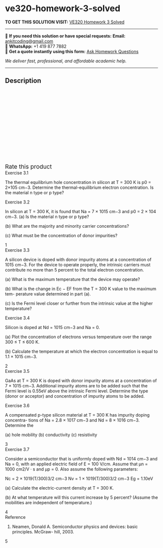 # ve320-homework-3-solved
**TO GET THIS SOLUTION VISIT:** [VE320 Homework 3 Solved](https://www.ankitcodinghub.com/product/ve320-homework-3-solved-2/)


---

📩 **If you need this solution or have special requests:** **Email:** ankitcoding@gmail.com  
📱 **WhatsApp:** +1 419 877 7882  
📄 **Get a quote instantly using this form:** [Ask Homework Questions](https://www.ankitcodinghub.com/services/ask-homework-questions/)

*We deliver fast, professional, and affordable academic help.*

---

<h2>Description</h2>



<div class="kk-star-ratings kksr-auto kksr-align-center kksr-valign-top" data-payload="{&quot;align&quot;:&quot;center&quot;,&quot;id&quot;:&quot;99183&quot;,&quot;slug&quot;:&quot;default&quot;,&quot;valign&quot;:&quot;top&quot;,&quot;ignore&quot;:&quot;&quot;,&quot;reference&quot;:&quot;auto&quot;,&quot;class&quot;:&quot;&quot;,&quot;count&quot;:&quot;0&quot;,&quot;legendonly&quot;:&quot;&quot;,&quot;readonly&quot;:&quot;&quot;,&quot;score&quot;:&quot;0&quot;,&quot;starsonly&quot;:&quot;&quot;,&quot;best&quot;:&quot;5&quot;,&quot;gap&quot;:&quot;4&quot;,&quot;greet&quot;:&quot;Rate this product&quot;,&quot;legend&quot;:&quot;0\/5 - (0 votes)&quot;,&quot;size&quot;:&quot;24&quot;,&quot;title&quot;:&quot;VE320 Homework 3 Solved&quot;,&quot;width&quot;:&quot;0&quot;,&quot;_legend&quot;:&quot;{score}\/{best} - ({count} {votes})&quot;,&quot;font_factor&quot;:&quot;1.25&quot;}">

<div class="kksr-stars">

<div class="kksr-stars-inactive">
            <div class="kksr-star" data-star="1" style="padding-right: 4px">


<div class="kksr-icon" style="width: 24px; height: 24px;"></div>
        </div>
            <div class="kksr-star" data-star="2" style="padding-right: 4px">


<div class="kksr-icon" style="width: 24px; height: 24px;"></div>
        </div>
            <div class="kksr-star" data-star="3" style="padding-right: 4px">


<div class="kksr-icon" style="width: 24px; height: 24px;"></div>
        </div>
            <div class="kksr-star" data-star="4" style="padding-right: 4px">


<div class="kksr-icon" style="width: 24px; height: 24px;"></div>
        </div>
            <div class="kksr-star" data-star="5" style="padding-right: 4px">


<div class="kksr-icon" style="width: 24px; height: 24px;"></div>
        </div>
    </div>

<div class="kksr-stars-active" style="width: 0px;">
            <div class="kksr-star" style="padding-right: 4px">


<div class="kksr-icon" style="width: 24px; height: 24px;"></div>
        </div>
            <div class="kksr-star" style="padding-right: 4px">


<div class="kksr-icon" style="width: 24px; height: 24px;"></div>
        </div>
            <div class="kksr-star" style="padding-right: 4px">


<div class="kksr-icon" style="width: 24px; height: 24px;"></div>
        </div>
            <div class="kksr-star" style="padding-right: 4px">


<div class="kksr-icon" style="width: 24px; height: 24px;"></div>
        </div>
            <div class="kksr-star" style="padding-right: 4px">


<div class="kksr-icon" style="width: 24px; height: 24px;"></div>
        </div>
    </div>
</div>


<div class="kksr-legend" style="font-size: 19.2px;">
            <span class="kksr-muted">Rate this product</span>
    </div>
    </div>
<div class="page" title="Page 1">
<div class="layoutArea">
<div class="column">
Exercise 3.1

The thermal equilibrium hole concentration in silicon at T = 300 K is p0 = 2×105 cm−3. Determine the thermal-equilibrium electron concentration. Is the material n type or p type?

</div>
</div>
<div class="layoutArea">
<div class="column">
Exercise 3.2

In silicon at T = 300 K, it is found that Na = 7 × 1015 cm−3 and p0 = 2 × 104 cm−3. (a) Is the material n type or p type?

(b) What are the majority and minority carrier concentrations?

(c) What must be the concentration of donor impurities?

</div>
</div>
<div class="layoutArea">
<div class="column">
1

</div>
</div>
</div>
<div class="page" title="Page 2">
<div class="layoutArea">
<div class="column">
Exercise 3.3

A silicon device is doped with donor impurity atoms at a concentration of 1015 cm−3. For the device to operate properly, the intrinsic carriers must contribute no more than 5 percent to the total electron concentration.

(a) What is the maximum temperature that the device may operate?

(b) What is the change in Ec − EF from the T = 300 K value to the maximum tem- perature value determined in part (a).

(c) Is the Fermi level closer or further from the intrinsic value at the higher temperature?

</div>
</div>
<div class="layoutArea">
<div class="column">
Exercise 3.4

Silicon is doped at Nd = 1015 cm−3 and Na = 0.

(a) Plot the concentration of electrons versus temperature over the range 300 ≤ T ≤ 600 K.

(b) Calculate the temperature at which the electron concentration is equal to 1.1 × 1015 cm−3.

</div>
</div>
<div class="layoutArea">
<div class="column">
2

</div>
</div>
</div>
<div class="page" title="Page 3">
<div class="layoutArea">
<div class="column">
Exercise 3.5

GaAs at T = 300 K is doped with donor impurity atoms at a concentration of 7 × 1015 cm−3. Additional impurity atoms are to be added such that the Fermi level is 0.55eV above the intrinsic Fermi level. Determine the type (donor or acceptor) and concentration of impurity atoms to be added.

</div>
</div>
<div class="layoutArea">
<div class="column">
Exercise 3.6

A compensated p-type silicon material at T = 300 K has impurity doping concentra- tions of Na = 2.8 × 1017 cm−3 and Nd = 8 × 1016 cm−3. Determine the

(a) hole mobility (b) conductivity (c) resistivity

</div>
</div>
<div class="layoutArea">
<div class="column">
3

</div>
</div>
</div>
<div class="page" title="Page 4">
<div class="layoutArea">
<div class="column">
Exercise 3.7

Consider a semiconductor that is uniformly doped with Nd = 1014 cm−3 and Na = 0, with an applied electric field of E = 100 V/cm. Assume that μn = 1000 cm2/V · s and μp = 0. Also assume the following parameters:

Nc = 2 × 1019(T/300)3/2 cm−3 Nv = 1 × 1019(T/300)3/2 cm−3 Eg = 1.10eV

(a) Calculate the electric-current density at T = 300 K.

(b) At what temperature will this current increase by 5 percent? (Assume the mobilities are independent of temperature.)

</div>
</div>
<div class="layoutArea">
<div class="column">
4

</div>
</div>
</div>
<div class="page" title="Page 5">
<div class="layoutArea">
<div class="column">
Reference

1. Neamen, Donald A. Semiconductor physics and devices: basic principles. McGraw- hill, 2003.

</div>
</div>
<div class="layoutArea">
<div class="column">
5

</div>
</div>
</div>
